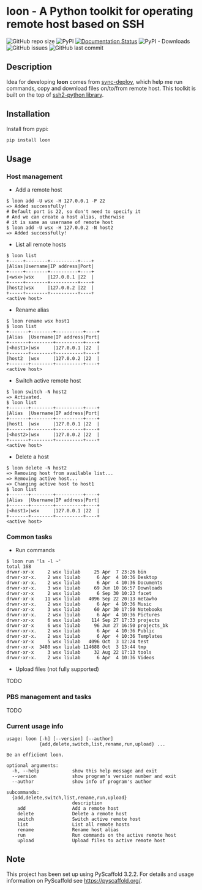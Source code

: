 # loon - A Python toolkit for operating remote host based on SSH

![GitHub repo size](https://img.shields.io/github/repo-size/ShixiangWang/loon) ![PyPI](https://img.shields.io/pypi/v/loon?color=blue) [![Documentation Status](https://readthedocs.org/projects/loon/badge/?version=latest)](https://loon.readthedocs.io/en/latest/?badge=latest) ![PyPI - Downloads](https://img.shields.io/pypi/dm/loon) ![GitHub issues](https://img.shields.io/github/issues-raw/ShixiangWang/loon) ![GitHub last commit](https://img.shields.io/github/last-commit/ShixiangWang/loon) 


## Description

Idea for developing **loon** comes from [sync-deploy](https://github.com/ShixiangWang/sync-deploy), which help me run commands, copy and download files on/to/from remote host. This toolkit is built on the top of [ssh2-python library](https://github.com/ParallelSSH/ssh2-python).

## Installation

Install from pypi:

```bash
pip install loon
```

## Usage

### Host management

- Add a remote host

```shell
$ loon add -U wsx -H 127.0.0.1 -P 22
=> Added successfully!
# Default port is 22, so don't need to specify it
# And we can create a host alias, otherwise
# it is same as username of remote host
$ loon add -U wsx -H 127.0.0.2 -N host2      
=> Added successfully!
```

- List all remote hosts

```shell
$ loon list
+-----+--------+----------+----+
|Alias|Username|IP address|Port|
+-----+--------+----------+----+
|<wsx>|wsx     |127.0.0.1 |22  |
+-----+--------+----------+----+
|host2|wsx     |127.0.0.2 |22  |
+-----+--------+----------+----+
<active host>
```

- Rename alias

```shell
$ loon rename wsx host1
$ loon list
+-------+--------+----------+----+
|Alias  |Username|IP address|Port|
+-------+--------+----------+----+
|<host1>|wsx     |127.0.0.1 |22  |
+-------+--------+----------+----+
|host2  |wsx     |127.0.0.2 |22  |
+-------+--------+----------+----+
<active host>
```

- Switch active remote host

```shell
$ loon switch -N host2
=> Activated.
$ loon list
+-------+--------+----------+----+
|Alias  |Username|IP address|Port|
+-------+--------+----------+----+
|host1  |wsx     |127.0.0.1 |22  |
+-------+--------+----------+----+
|<host2>|wsx     |127.0.0.2 |22  |
+-------+--------+----------+----+
<active host>
```

- Delete a host

```shell
$ loon delete -N host2
=> Removing host from available list...
=> Removing active host...
=> Changing active host to host1
$ loon list
+-------+--------+----------+----+
|Alias  |Username|IP address|Port|
+-------+--------+----------+----+
|<host1>|wsx     |127.0.0.1 |22  |
+-------+--------+----------+----+
<active host>
```

### Common tasks

- Run commands

```shell
$ loon run 'ls -l ~'
total 168
drwxr-xr-x     2 wsx liulab     25 Apr  7 23:26 bin
drwxr-xr-x.    2 wsx liulab      6 Apr  4 10:36 Desktop
drwxr-xr-x.    2 wsx liulab      6 Apr  4 10:36 Documents
drwxr-xr-x.    3 wsx liulab     69 Jun 10 16:57 Downloads
drwxr-xr-x     2 wsx liulab      6 Sep 30 10:23 facet
drwxr-xr-x    11 wsx liulab   4096 Sep 22 20:13 metawho
drwxr-xr-x.    2 wsx liulab      6 Apr  4 10:36 Music
drwxr-xr-x     3 wsx liulab     60 Apr 30 17:50 Notebooks
drwxr-xr-x.    2 wsx liulab      6 Apr  4 10:36 Pictures
drwxr-xr-x     6 wsx liulab    114 Sep 27 17:33 projects
drwxr-xr-x     6 wsx liulab     96 Jun 27 16:50 projects_bk
drwxr-xr-x.    2 wsx liulab      6 Apr  4 10:36 Public
drwxr-xr-x.    2 wsx liulab      6 Apr  4 10:36 Templates
drwxr-xr-x     5 wsx liulab   4096 Oct  3 12:24 test
drwxr-xr-x  3480 wsx liulab 114688 Oct  3 13:44 tmp
drwxr-xr-x     3 wsx liulab     32 Aug 22 17:13 tools
drwxr-xr-x.    2 wsx liulab      6 Apr  4 10:36 Videos
```

- Upload files (not fully supported)

TODO

### PBS management and tasks

TODO

### Current usage info

```shell
usage: loon [-h] [--version] [--author]
            {add,delete,switch,list,rename,run,upload} ...

Be an efficient loon.

optional arguments:
  -h, --help            show this help message and exit
  --version             show program's version number and exit
  --author              show info of program's author

subcommands:
  {add,delete,switch,list,rename,run,upload}
                        description
    add                 Add a remote host
    delete              Delete a remote host
    switch              Switch active remote host
    list                List all remote hosts
    rename              Rename host alias
    run                 Run commands on the active remote host
    upload              Upload files to active remote host
```

## Note

This project has been set up using PyScaffold 3.2.2. For details and usage
information on PyScaffold see https://pyscaffold.org/.
